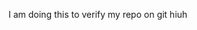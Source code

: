 <!-- GitAds-Verify: OVM8SEE9NIMT4KXYNCNJDY1P9GHANPLZ -->
I am doing this to verify my repo on git
hiuh
